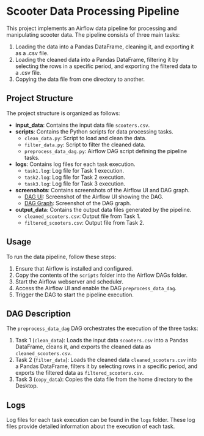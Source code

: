 # Scooter Data Processing Pipeline

This project implements an Airflow data pipeline for processing and manipulating scooter data. The pipeline consists of three main tasks:

1. Loading the data into a Pandas DataFrame, cleaning it, and exporting it as a .csv file.
2. Loading the cleaned data into a Pandas DataFrame, filtering it by selecting the rows in a specific period, and exporting the filtered data to a .csv file.
3. Copying the data file from one directory to another.

## Project Structure

The project structure is organized as follows:

- **input_data**: Contains the input data file `scooters.csv`.
- **scripts**: Contains the Python scripts for data processing tasks.
  - `clean_data.py`: Script to load and clean the data.
  - `filter_data.py`: Script to filter the cleaned data.
  - `preprocess_data_dag.py`: Airflow DAG script defining the pipeline tasks.
- **logs**: Contains log files for each task execution.
  - `task1.log`: Log file for Task 1 execution.
  - `task2.log`: Log file for Task 2 execution.
  - `task3.log`: Log file for Task 3 execution.
- **screenshots**: Contains screenshots of the Airflow UI and DAG graph.
  - [DAG UI](screenshots/dag_ui.png): Screenshot of the Airflow UI showing the DAG.
  - [DAG Graph](screenshots/dag_graph.png): Screenshot of the DAG graph.
- **output_data**: Contains the output data files generated by the pipeline.
  - `cleaned_scooters.csv`: Output file from Task 1.
  - `filtered_scooters.csv`: Output file from Task 2.

## Usage

To run the data pipeline, follow these steps:

1. Ensure that Airflow is installed and configured.
2. Copy the contents of the `scripts` folder into the Airflow DAGs folder.
3. Start the Airflow webserver and scheduler.
4. Access the Airflow UI and enable the DAG `preprocess_data_dag`.
5. Trigger the DAG to start the pipeline execution.

## DAG Description

The `preprocess_data_dag` DAG orchestrates the execution of the three tasks:

1. Task 1 (`clean_data`): Loads the input data `scooters.csv` into a Pandas DataFrame, cleans it, and exports the cleaned data as `cleaned_scooters.csv`.
2. Task 2 (`filter_data`): Loads the cleaned data `cleaned_scooters.csv` into a Pandas DataFrame, filters it by selecting rows in a specific period, and exports the filtered data as `filtered_scooters.csv`.
3. Task 3 (`copy_data`): Copies the data file from the home directory to the Desktop.

## Logs

Log files for each task execution can be found in the `logs` folder. These log files provide detailed information about the execution of each task.

